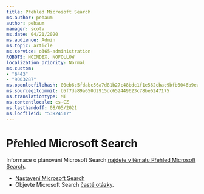 ```yaml
---
title: Přehled Microsoft Search
ms.author: pebaum
author: pebaum
manager: scotv
ms.date: 04/21/2020
ms.audience: Admin
ms.topic: article
ms.service: o365-administration
ROBOTS: NOINDEX, NOFOLLOW
localization_priority: Normal
ms.custom:
- "6443"
- "9003287"
ms.openlocfilehash: 00eb6c5fdabc56a7d81b27c48bdc1f1e562cbac9bfb6046b9ea7c2c0f4920800
ms.sourcegitcommit: b5f7da89a650d2915dc652449623c78be6247175
ms.translationtype: MT
ms.contentlocale: cs-CZ
ms.lasthandoff: 08/05/2021
ms.locfileid: "53924517"
---
```

# <a name="overview-of-microsoft-search"></a>Přehled Microsoft Search

Informace o plánování Microsoft Search [najdete v tématu Přehled Microsoft Search](https://docs.microsoft.com/microsoftsearch/overview-microsoft-search).

- [Nastavení Microsoft Search](https://docs.microsoft.com/microsoftsearch/setup-microsoft-search)
- Objevte Microsoft Search [časté otázky](https://docs.microsoft.com/microsoftsearch/faqs).

